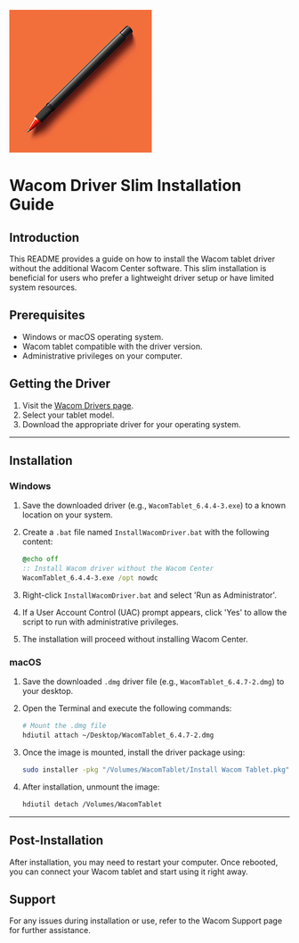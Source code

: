 ![Wacom Driver Slim Installation Guide](icon.png)

# Wacom Driver Slim Installation Guide

## Introduction
This README provides a guide on how to install the Wacom tablet driver without the additional Wacom Center software. This slim installation is beneficial for users who prefer a lightweight driver setup or have limited system resources.

## Prerequisites
- Windows or macOS operating system.
- Wacom tablet compatible with the driver version.
- Administrative privileges on your computer.

## Getting the Driver
1. Visit the [Wacom Drivers page](https://www.wacom.com/en/support/product-support/drivers).
2. Select your tablet model.
3. Download the appropriate driver for your operating system.

---

## Installation

### Windows

1. Save the downloaded driver (e.g., `WacomTablet_6.4.4-3.exe`) to a known location on your system.
2. Create a `.bat` file named `InstallWacomDriver.bat` with the following content:

    ```bat
    @echo off
    :: Install Wacom driver without the Wacom Center
    WacomTablet_6.4.4-3.exe /opt nowdc
    ```

3. Right-click `InstallWacomDriver.bat` and select 'Run as Administrator'.
4. If a User Account Control (UAC) prompt appears, click 'Yes' to allow the script to run with administrative privileges.
5. The installation will proceed without installing Wacom Center.

### macOS

1. Save the downloaded `.dmg` driver file (e.g., `WacomTablet_6.4.7-2.dmg`) to your desktop.
2. Open the Terminal and execute the following commands:

    ```bash
    # Mount the .dmg file
    hdiutil attach ~/Desktop/WacomTablet_6.4.7-2.dmg
    ```

3. Once the image is mounted, install the driver package using:

    ```bash
    sudo installer -pkg "/Volumes/WacomTablet/Install Wacom Tablet.pkg" -target /
    ```

4. After installation, unmount the image:

    ```bash
    hdiutil detach /Volumes/WacomTablet
    ```

---

## Post-Installation
After installation, you may need to restart your computer. Once rebooted, you can connect your Wacom tablet and start using it right away.

## Support
For any issues during installation or use, refer to the Wacom Support page for further assistance.
